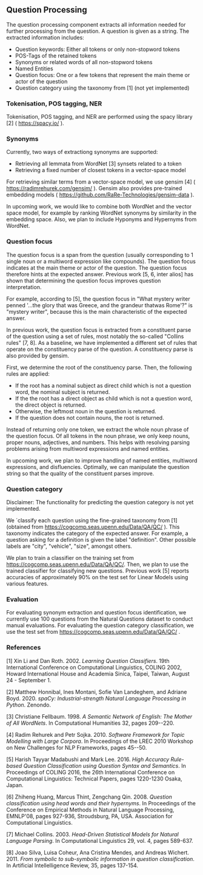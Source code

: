 ## Question Processing
The question processing component extracts all information needed for further processing from the question. A question is given as a string.
The extracted information includes:

  * Question keywords: Either all tokens or only non-stopword tokens
  * POS-Tags of the retained tokens
  * Synonyms or related words of all non-stopword tokens
  * Named Entities
  * Question focus: One or a few tokens that represent the main theme or actor of the question
  * Question category using the taxonomy from [1] (not yet implemented)


### Tokenisation, POS tagging, NER
Tokenisation, POS tagging, and NER are performed using the spacy library [2] ( https://spacy.io/ ).

### Synonyms
Currently, two ways of extractiong synonyms are supported:

  * Retrieving all lemmata from WordNet [3] synsets related to a token
  * Retrieving a fixed number of closest tokens in a vector-space model

For retrieving similar terms from a vector-space model, we use gensim [4] ( https://radimrehurek.com/gensim/ ). Gensim also provides pre-trained embedding models ( https://github.com/RaRe-Technologies/gensim-data ).

In upcoming work, we would like to combine both WordNet and the vector space model, for example by ranking WordNet synonyms by similarity in the embedding space. Also, we plan to include Hyponyms and Hypernyms from WordNet.

### Question focus
The question focus is a span from the question (usually corresponding to 1 single noun or a multiword expression like compounds). The question focus indicates at the main theme or actor of the question. The question focus therefore hints at the expected answer. Previous work [5, 6, inter alios] has shown that determining the question focus improves question interpretation.

For example, according to [5], the question focus in "What mystery writer penned '...the glory that was Greece, and the grandeur thatwas Rome'?" is "mystery writer", because this is the main characteristic of the expected answer.

In previous work, the question focus is extracted from a constituent parse of the question using a set of rules, most notably the so-called "Collins rules" [7, 8]. As a baseline, we have implemented a different set of rules that operate on the constituency parse of the question. A constituency parse is also provided by gensim.

First, we determine the root of the constituency parse. Then, the following rules are applied:

  * If the root has a nominal subject as direct child which is not a question word, the nominal subject is returned.
  * If the the root has a direct object as child which is not a question word, the direct object is returned.
  * Otherwise, the leftmost noun in the question is returned.
  * If the question does not contain nouns, the root is returned.

Instead of returning only one token, we extract the whole noun phrase of the question focus. Of all tokens in the noun phrase, we only keep nouns, proper nouns, adjectives, and numbers. This helps with resolving parsing problems arising from multiword expressions and named entities.

In upcoming work, we plan to improve handling of named entities, multiword expressions, and disfluencies. Optimally, we can manipulate the question string so that the quality of the constituent parses improve.

### Question category
Disclaimer: The functionality for predicting the question category is not yet implemented.

We ´classify each question using the fine-grained taxonomy from [1] (obtained from https://cogcomp.seas.upenn.edu/Data/QA/QC/ ). This taxonomy indicates the category of the expected answer. For example, a question asking for a definition is given the label "definition". Other possible labels are "city", "vehicle", "size", amongst others.

We plan to train a classifier on the training set from https://cogcomp.seas.upenn.edu/Data/QA/QC/. Then, we plan to use the trained classifier for classifying new questions. Previous work [5] reports accuracies of approximately 90% on the test set for Linear Models using various features.

### Evaluation
For evaluating synonym extraction and question focus identification, we currently use 100 questions from the Natural Questions dataset to conduct manual evaluations. For evaluating the question category classification, we use the test set from https://cogcomp.seas.upenn.edu/Data/QA/QC/ .


### References
[1] Xin Li and Dan Roth. 2002. *Learning Question Classifiers*. 19th International Conference on Computational Linguistics, COLING 2002, Howard International House and Academia Sinica, Taipei, Taiwan, August 24 - September 1.

[2] Matthew Honnibal, Ines Montani, Sofie Van Landeghem, and Adriane Boyd. 2020. *spaCy: Industrial-strength Natural Language Processing in Python*. Zenondo.

[3] Christiane Fellbaum. 1998. *A Semantic Network of English: The Mother of All WordNets*. In Computational Humanities 32, pages 209--220.

[4] Radim Rehurek and Petr Sojka. 2010. *Software Framework for Topic Modelling with Large Corpora*. In Proceedings of the LREC 2010 Workshop on New Challenges for NLP Frameworks, pages 45--50.

[5] Harish Tayyar Madabushi and Mark Lee. 2016. *High Accuracy Rule-based Question Classification using Question Syntax and Semantics*. In Proceedings of COLING 2016, the 26th International Conference on Computational Linguistics: Technical Papers, pages 1220-1230 Osaka, Japan.

[6] Zhiheng Huang, Marcus Thint, Zengchang Qin. 2008. *Question classification using head words and their hypernyms*. In Proceedings of the Conference on Empirical Methods in Natural Language Processing, EMNLP'08, pages 927-936, Stroudsburg, PA, USA. Association for Computational Linguistics.

[7] Michael Collins. 2003. *Head-Driven Statistical Models for Natural Language Parsing*. In Computational Linguistics 29, vol. 4, pages 589-637.

[8] Joao Silva, Luisa Coheur, Ana Cristina Mendes, and Andreas Wichert. 2011. *From symbolic to sub-symbolic information in question classification*. In Artificial Intellelligence Review, 35, pages 137-154.